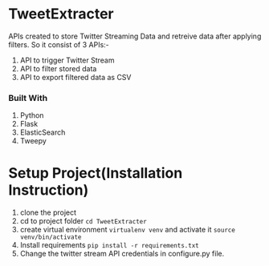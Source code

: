 # TweetExtracter
APIs created to store Twitter Streaming Data and retreive data after applying filters. So it consist of 3 APIs:-
1. API to trigger Twitter Stream
2. API to filter stored data
3. API to export filtered data as CSV

### Built With
1. Python
2. Flask
3. ElasticSearch
4. Tweepy

# Setup Project(Installation Instruction)
1. clone the project
2. cd to project folder `cd TweetExtracter`
3. create virtual environment `virtualenv venv` and activate it `source venv/bin/activate`
4. Install requirements `pip install -r requirements.txt`
5. Change the twitter stream API credentials in configure.py file.
